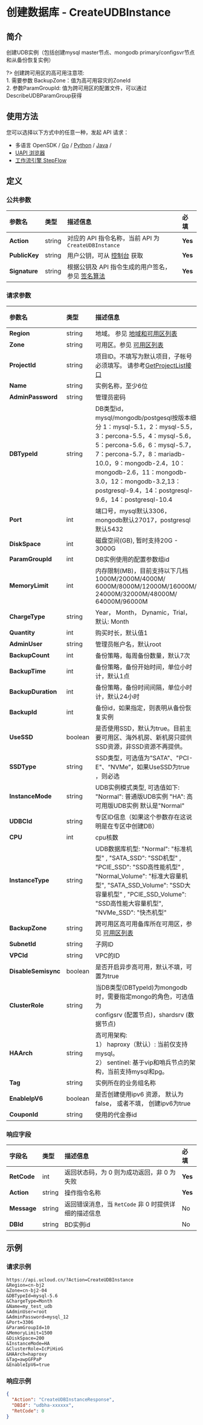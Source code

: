 # 创建数据库 - CreateUDBInstance

## 简介

创建UDB实例（包括创建mysql master节点、mongodb primary/configsvr节点和从备份恢复实例）

?> 创建跨可用区的高可用注意项:<br />1. 需要参数 BackupZone：值为高可用容灾的ZoneId<br />2. 参数ParamGroupId: 值为跨可用区的配置文件，可以通过DescribeUDBParamGroup获得




## 使用方法

您可以选择以下方式中的任意一种，发起 API 请求：
- 多语言 OpenSDK / [Go](https://github.com/ucloud/ucloud-sdk-go) / [Python](https://github.com/ucloud/ucloud-sdk-python3) / [Java](https://github.com/ucloud/ucloud-sdk-java) /
- [UAPI 浏览器](https://console.ucloud.cn/uapi/detail?id=CreateUDBInstance)
- [工作流引擎 StepFlow](https://console.ucloud.cn/stepflow/manage/)


## 定义

### 公共参数

| 参数名 | 类型 | 描述信息 | 必填 |
|:---|:---|:---|:---|
| **Action**     | string  | 对应的 API 指令名称，当前 API 为 `CreateUDBInstance`                        | **Yes** |
| **PublicKey**  | string  | 用户公钥，可从 [控制台](https://console.ucloud.cn/uapi/apikey) 获取                                             | **Yes** |
| **Signature**  | string  | 根据公钥及 API 指令生成的用户签名，参见 [签名算法](api/summary/signature.md)  | **Yes** |

### 请求参数

| 参数名 | 类型 | 描述信息 | 必填 |
|:---|:---|:---|:---|
| **Region** | string | 地域。 参见 [地域和可用区列表](api/summary/regionlist) |**Yes**|
| **Zone** | string | 可用区。参见 [可用区列表](api/summary/regionlist) |**Yes**|
| **ProjectId** | string | 项目ID。不填写为默认项目，子帐号必须填写。 请参考[GetProjectList接口](api/summary/get_project_list) |No|
| **Name** | string | 实例名称，至少6位 |**Yes**|
| **AdminPassword** | string | 管理员密码 |**Yes**|
| **DBTypeId** | string | DB类型id，mysql/mongodb/postgesql按版本细分 1：mysql-5.1，2：mysql-5.5，3：percona-5.5，4：mysql-5.6，5：percona-5.6，6：mysql-5.7，7：percona-5.7，8：mariadb-10.0，9：mongodb-2.4，10：mongodb-2.6，11：mongodb-3.0，12：mongodb-3.2,13：postgresql-9.4，14：postgresql-9.6，14：postgresql-10.4 |**Yes**|
| **Port** | int | 端口号，mysql默认3306，mongodb默认27017，postgresql默认5432 |**Yes**|
| **DiskSpace** | int | 磁盘空间(GB), 暂时支持20G - 3000G |**Yes**|
| **ParamGroupId** | int | DB实例使用的配置参数组id |**Yes**|
| **MemoryLimit** | int | 内存限制(MB)，目前支持以下几档 1000M/2000M/4000M/ 6000M/8000M/12000M/16000M/ 24000M/32000M/48000M/ 64000M/96000M |**Yes**|
| **ChargeType** | string | Year， Month， Dynamic，Trial，默认: Month |No|
| **Quantity** | int | 购买时长，默认值1 |No|
| **AdminUser** | string | 管理员帐户名，默认root |No|
| **BackupCount** | int | 备份策略，每周备份数量，默认7次 |No|
| **BackupTime** | int | 备份策略，备份开始时间，单位小时计，默认1点 |No|
| **BackupDuration** | int | 备份策略，备份时间间隔，单位小时计，默认24小时 |No|
| **BackupId** | int | 备份id，如果指定，则表明从备份恢复实例 |No|
| **UseSSD** | boolean | 是否使用SSD，默认为true。目前主要可用区、海外机房、新机房只提供SSD资源，非SSD资源不再提供。 |No|
| **SSDType** | string | SSD类型，可选值为"SATA"、"PCI-E"、“NVMe”，如果UseSSD为true ，则必选 |No|
| **InstanceMode** | string | UDB实例模式类型, 可选值如下: "Normal": 普通版UDB实例 "HA": 高可用版UDB实例 默认是"Normal" |No|
| **UDBCId** | string | 专区ID信息（如果这个参数存在这说明是在专区中创建DB） |No|
| **CPU** | int | cpu核数 |No|
| **InstanceType** | string | UDB数据库机型: "Normal": "标准机型" , "SATA_SSD": "SSD机型" , "PCIE_SSD": "SSD高性能机型" , "Normal_Volume": "标准大容量机型", "SATA_SSD_Volume": "SSD大容量机型" , "PCIE_SSD_Volume": "SSD高性能大容量机型", "NVMe_SSD": "快杰机型" |No|
| **BackupZone** | string | 跨可用区高可用备库所在可用区，参见 [可用区列表](api/summary/regionlist) |No|
| **SubnetId** | string | 子网ID |No|
| **VPCId** | string | VPC的ID |No|
| **DisableSemisync** | boolean | 是否开启异步高可用，默认不填，可置为true |No|
| **ClusterRole** | string | 当DB类型(DBTypeId)为mongodb时，需要指定mongo的角色，可选值为<br />configsrv (配置节点)，shardsrv (数据节点) |No|
| **HAArch** | string | 高可用架构:<br />1） haproxy（默认）: 当前仅支持mysql。<br />2） sentinel: 基于vip和哨兵节点的架构，当前支持mysql和pg。 |No|
| **Tag** | string | 实例所在的业务组名称 |No|
| **EnableIpV6** | boolean | 是否创建使用ipv6 资源， 默认为false， 或者不填， 创建ipv6为true |No|
| **CouponId** | string | 使用的代金券id |No|

### 响应字段

| 字段名 | 类型 | 描述信息 | 必填 |
|:---|:---|:---|:---|
| **RetCode** | int | 返回状态码，为 0 则为成功返回，非 0 为失败 |**Yes**|
| **Action** | string | 操作指令名称 |**Yes**|
| **Message** | string | 返回错误消息，当 `RetCode` 非 0 时提供详细的描述信息 |No|
| **DBId** | string | BD实例id |No|




## 示例

### 请求示例
    
```
https://api.ucloud.cn/?Action=CreateUDBInstance
&Region=cn-bj2
&Zone=cn-bj2-04
&DBTypeId=mysql-5.6
&ChargeType=Month   
&Name=my_test_udb
&AdminUser=root
&AdminPassword=mysql_12
&Port=3306
&ParamGroupId=10
&MemoryLimit=1500
&DiskSpace=200
&InstanceMode=HA
&ClusterRole=IcPiHioG
&HAArch=haproxy
&Tag=awpGFPaP
&EnableIpV6=true
```

### 响应示例
    
```json
{
  "Action": "CreateUDBInstanceResponse",
  "DBId": "udbha-xxxxxx",
  "RetCode": 0
}
```





